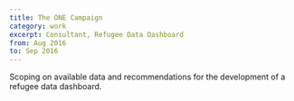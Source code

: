 ```yaml
---
title: The ONE Campaign
category: work
excerpt: Consultant, Refugee Data Dashboard
from: Aug 2016
to: Sep 2016
---
```

Scoping on available data and recommendations for the development of a refugee data dashboard.